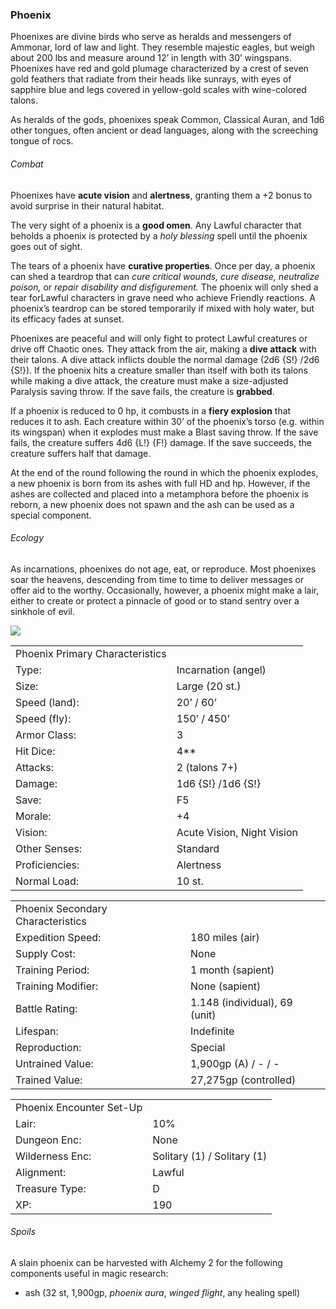 ### Phoenix

Phoenixes are divine birds who serve as heralds and messengers of Ammonar, lord of law and light. They resemble majestic eagles, but weigh about 200 lbs and measure around 12’ in length with 30’ wingspans. Phoenixes have red and gold plumage characterized by a crest of seven gold feathers that radiate from their heads like sunrays, with eyes of sapphire blue and legs covered in yellow-gold scales with wine-colored talons.

As heralds of the gods, phoenixes speak Common, Classical Auran, and 1d6 other tongues, often ancient or dead languages, along with the screeching tongue of rocs.

###### Combat

Phoenixes have **acute vision** and **alertness**, granting them a +2 bonus to avoid surprise in their natural habitat.

The very sight of a phoenix is a **good omen**. Any Lawful character that beholds a phoenix is protected by a *holy blessing* spell until the phoenix goes out of sight.

The tears of a phoenix have **curative properties**. Once per day, a phoenix can shed a teardrop that can *cure critical wounds, cure disease, neutralize poison,* or *repair disability and disfigurement.* The phoenix will only shed a tear forLawful characters in grave need who achieve Friendly reactions. A phoenix’s teardrop can be stored temporarily if mixed with holy water, but its efficacy fades at sunset.

Phoenixes are peaceful and will only fight to protect Lawful creatures or drive off Chaotic ones. They attack from the air, making a **dive attack** with their talons. A dive attack inflicts double the normal damage (2d6 {S!} /2d6 {S!}). If the phoenix hits a creature smaller than itself with both its talons while making a dive attack, the creature must make a size-adjusted Paralysis saving throw. If the save fails, the creature is **grabbed**.

If a phoenix is reduced to 0 hp, it combusts in a **fiery explosion** that reduces it to ash. Each creature within 30’ of the phoenix’s torso (e.g. within its wingspan) when it explodes must make a Blast saving throw. If the save fails, the creature suffers 4d6 {L!} {F!} damage. If the save succeeds, the creature suffers half that damage.

At the end of the round following the round in which the phoenix explodes, a new phoenix is born from its ashes with full HD and hp. However, if the ashes are collected and placed into a metamphora before the phoenix is reborn, a new phoenix does not spawn and the ash can be used as a special component.

###### Ecology

As incarnations, phoenixes do not age, eat, or reproduce. Most phoenixes soar the heavens, descending from time to time to deliver messages or offer aid to the worthy. Occasionally, however, a phoenix might make a lair, either to create or protect a pinnacle of good or to stand sentry over a sinkhole of evil.

![](data:image/png;base64...)

|  |  |
| --- | --- |
| Phoenix Primary Characteristics | |
| Type: | Incarnation (angel) |
| Size: | Large (20 st.) |
| Speed (land): | 20’ / 60’ |
| Speed (fly): | 150’ / 450’ |
| Armor Class: | 3 |
| Hit Dice: | 4\*\* |
| Attacks: | 2 (talons 7+) |
| Damage: | 1d6 {S!} /1d6 {S!} |
| Save: | F5 |
| Morale: | +4 |
| Vision: | Acute Vision, Night Vision |
| Other Senses: | Standard |
| Proficiencies: | Alertness |
| Normal Load: | 10 st. |

|  |  |
| --- | --- |
| Phoenix Secondary Characteristics | |
| Expedition Speed: | 180 miles (air) |
| Supply Cost: | None |
| Training Period: | 1 month (sapient) |
| Training Modifier: | None (sapient) |
| Battle Rating: | 1.148 (individual), 69 (unit) |
| Lifespan: | Indefinite |
| Reproduction: | Special |
| Untrained Value: | 1,900gp (A) / - / - |
| Trained Value: | 27,275gp (controlled) |

|  |  |
| --- | --- |
| Phoenix Encounter Set-Up | |
| Lair: | 10% |
| Dungeon Enc: | None |
| Wilderness Enc: | Solitary (1) / Solitary (1) |
| Alignment: | Lawful |
| Treasure Type: | D |
| XP: | 190 |

###### Spoils

A slain phoenix can be harvested with Alchemy 2 for the following components useful in magic research:

* ash (32 st, 1,900gp, *phoenix aura*, *winged flight*, any healing spell)
